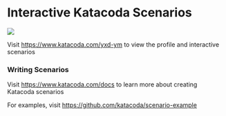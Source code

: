 # Interactive Katacoda Scenarios

[![](http://shields.katacoda.com/katacoda/yxd-ym/count.svg)](https://www.katacoda.com/yxd-ym "Get your profile on Katacoda.com")

Visit https://www.katacoda.com/yxd-ym to view the profile and interactive scenarios

### Writing Scenarios
Visit https://www.katacoda.com/docs to learn more about creating Katacoda scenarios

For examples, visit https://github.com/katacoda/scenario-example
